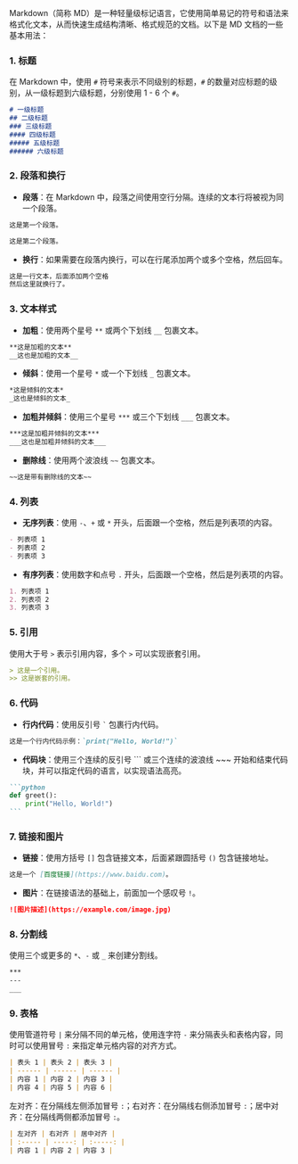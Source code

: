 Markdown（简称 MD）是一种轻量级标记语言，它使用简单易记的符号和语法来格式化文本，从而快速生成结构清晰、格式规范的文档。以下是 MD 文档的一些基本用法：

### 1. 标题
在 Markdown 中，使用 `#` 符号来表示不同级别的标题，`#` 的数量对应标题的级别，从一级标题到六级标题，分别使用 1 - 6 个 `#`。
```markdown
# 一级标题
## 二级标题
### 三级标题
#### 四级标题
##### 五级标题
###### 六级标题
```

### 2. 段落和换行
- **段落**：在 Markdown 中，段落之间使用空行分隔。连续的文本行将被视为同一个段落。
```markdown
这是第一个段落。

这是第二个段落。
```
- **换行**：如果需要在段落内换行，可以在行尾添加两个或多个空格，然后回车。
```markdown
这是一行文本，后面添加两个空格  
然后这里就换行了。
```

### 3. 文本样式
- **加粗**：使用两个星号 `**` 或两个下划线 `__` 包裹文本。
```markdown
**这是加粗的文本**
__这也是加粗的文本__
```
- **倾斜**：使用一个星号 `*` 或一个下划线 `_` 包裹文本。
```markdown
*这是倾斜的文本*
_这也是倾斜的文本_
```
- **加粗并倾斜**：使用三个星号 `***` 或三个下划线 `___` 包裹文本。
```markdown
***这是加粗并倾斜的文本***
___这也是加粗并倾斜的文本___
```
- **删除线**：使用两个波浪线 `~~` 包裹文本。
```markdown
~~这是带有删除线的文本~~
```

### 4. 列表
- **无序列表**：使用 `-`、`+` 或 `*` 开头，后面跟一个空格，然后是列表项的内容。
```markdown
- 列表项 1
- 列表项 2
- 列表项 3
```
- **有序列表**：使用数字和点号 `.` 开头，后面跟一个空格，然后是列表项的内容。
```markdown
1. 列表项 1
2. 列表项 2
3. 列表项 3
```

### 5. 引用
使用大于号 `>` 表示引用内容，多个 `>` 可以实现嵌套引用。
```markdown
> 这是一个引用。
>> 这是嵌套的引用。
```

### 6. 代码
- **行内代码**：使用反引号 `` ` `` 包裹行内代码。
```markdown
这是一个行内代码示例：`print("Hello, World!")`
```
- **代码块**：使用三个连续的反引号 ``` 或三个连续的波浪线 ~~~ 开始和结束代码块，并可以指定代码的语言，以实现语法高亮。
````markdown
```python
def greet():
    print("Hello, World!")
```
````

### 7. 链接和图片
- **链接**：使用方括号 `[]` 包含链接文本，后面紧跟圆括号 `()` 包含链接地址。
```markdown
这是一个 [百度链接](https://www.baidu.com)。
```
- **图片**：在链接语法的基础上，前面加一个感叹号 `!`。
```markdown
![图片描述](https://example.com/image.jpg)
```

### 8. 分割线
使用三个或更多的 `*`、`-` 或 `_` 来创建分割线。
```markdown
***
---
___
```

### 9. 表格
使用管道符号 `|` 来分隔不同的单元格，使用连字符 `-` 来分隔表头和表格内容，同时可以使用冒号 `:` 来指定单元格内容的对齐方式。
```markdown
| 表头 1 | 表头 2 | 表头 3 |
| ------ | ------ | ------ |
| 内容 1 | 内容 2 | 内容 3 |
| 内容 4 | 内容 5 | 内容 6 |
```
左对齐：在分隔线左侧添加冒号 `:`；右对齐：在分隔线右侧添加冒号 `:`；居中对齐：在分隔线两侧都添加冒号 `:`。
```markdown
| 左对齐 | 右对齐 | 居中对齐 |
| :----- | -----: | :-----: |
| 内容 1 | 内容 2 | 内容 3 |
```